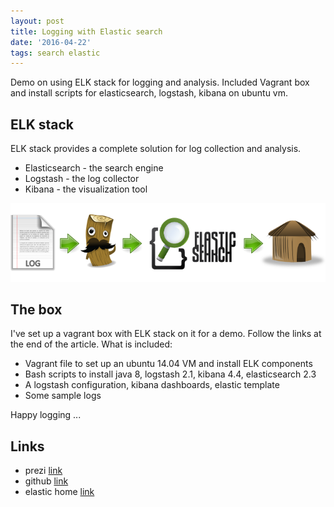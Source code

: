 ```yaml
---
layout: post
title: Logging with Elastic search
date: '2016-04-22'
tags: search elastic
---
```


Demo on using ELK stack for logging and analysis. Included Vagrant box and install scripts for elasticsearch, logstash, kibana on ubuntu vm.

## ELK stack

ELK stack provides a complete solution for log collection and analysis.

 - Elasticsearch - the search engine
 - Logstash - the log collector
 - Kibana - the visualization tool

![placeholder](/public/file-logstash-es-kibana.png "ELK stack")

## The box

I've set up a vagrant box with ELK stack on it for a demo. Follow the links at the end of the article.
What is included:

- Vagrant file to set up an ubuntu 14.04 VM and install ELK components
- Bash scripts to install java 8, logstash 2.1, kibana 4.4, elasticsearch 2.3
- A logstash configuration, kibana dashboards, elastic template
- Some sample logs

Happy logging ...

## Links

- prezi [link](https://prezi.com/gbouaz-gj8g0/log-processing-and-analysis/)
- github [link](https://github.com/adam-gligor/elkdemo)
- elastic home [link](https://www.elastic.co/)
